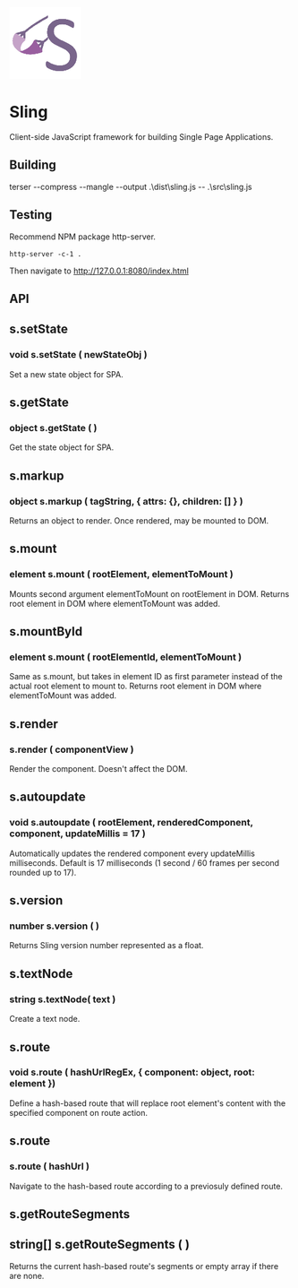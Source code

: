 ![Sling logo](https://github.com/puckowski/Sling.js/blob/master/sling.png "Sling logo")

# Sling

Client-side JavaScript framework for building Single Page Applications.

## Building

terser --compress --mangle --output .\dist\sling.js -- .\src\sling.js

## Testing

Recommend NPM package http-server.

```
http-server -c-1 .
```

Then navigate to http://127.0.0.1:8080/index.html

## API

## s.setState 
### void s.setState ( newStateObj )

Set a new state object for SPA.

## s.getState
### object s.getState ( )

Get the state object for SPA.

## s.markup
### object s.markup ( tagString, { attrs: {}, children: [] } )

Returns an object to render. Once rendered, may be mounted to DOM.

## s.mount
### element s.mount ( rootElement, elementToMount )

Mounts second argument elementToMount on rootElement in DOM.
Returns root element in DOM where elementToMount was added.

## s.mountById
### element s.mount ( rootElementId, elementToMount )

Same as s.mount, but takes in element ID as first parameter instead of the actual root element to mount to.
Returns root element in DOM where elementToMount was added.

## s.render
### s.render ( componentView )

Render the component. Doesn't affect the DOM.

## s.autoupdate
### void s.autoupdate ( rootElement, renderedComponent, component, updateMillis = 17 )

Automatically updates the rendered component every updateMillis milliseconds. Default is 17 milliseconds (1 second / 60 frames per second rounded up to 17).

## s.version
### number s.version ( )

Returns Sling version number represented as a float.

## s.textNode
### string s.textNode( text )

Create a text node.

## s.route
### void s.route ( hashUrlRegEx, { component: object, root: element })

Define a hash-based route that will replace root element's content with the specified component on route action.

## s.route
### s.route ( hashUrl )

Navigate to the hash-based route according to a previosuly defined route.

## s.getRouteSegments 
## string[] s.getRouteSegments ( )

Returns the current hash-based route's segments or empty array if there are none.
